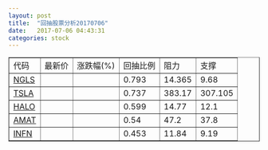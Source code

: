 ```yaml
---
layout: post
title:  "回抽股票分析20170706"
date:   2017-07-06 04:43:31
categories: stock
---
```

<script type="text/javascript">
var stockList = []
stockList.push('gb_ngls');
stockList.push('gb_tsla');
stockList.push('gb_halo');
stockList.push('gb_amat');
stockList.push('gb_infn');
</script>
<table border="1">
 <tr>
 <td>代码</td>
 <td>最新价</td>
 <td>涨跌幅(%)</td>
 <td>回抽比例</td>
 <td>阻力</td>
 <td>支撑</td>
</tr>
  <tr id="ngls">
  <td><a href="http://stock.finance.sina.com.cn/usstock/quotes/NGLS.html" target="_blank">NGLS</a></td><td></td><td></td><td>0.793</td><td>14.365</td><td>9.68</td></tr>
  <tr id="tsla">
  <td><a href="http://stock.finance.sina.com.cn/usstock/quotes/TSLA.html" target="_blank">TSLA</a></td><td></td><td></td><td>0.737</td><td>383.17</td><td>307.105</td></tr>
  <tr id="halo">
  <td><a href="http://stock.finance.sina.com.cn/usstock/quotes/HALO.html" target="_blank">HALO</a></td><td></td><td></td><td>0.599</td><td>14.77</td><td>12.1</td></tr>
  <tr id="amat">
  <td><a href="http://stock.finance.sina.com.cn/usstock/quotes/AMAT.html" target="_blank">AMAT</a></td><td></td><td></td><td>0.54</td><td>47.2</td><td>37.8</td></tr>
  <tr id="infn">
  <td><a href="http://stock.finance.sina.com.cn/usstock/quotes/INFN.html" target="_blank">INFN</a></td><td></td><td></td><td>0.453</td><td>11.84</td><td>9.19</td></tr>
</table>
